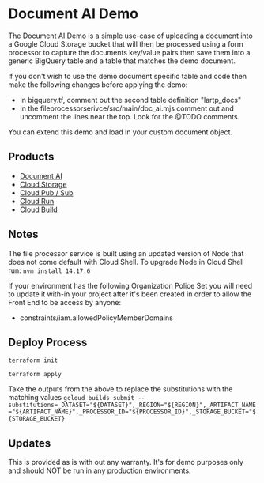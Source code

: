 # Document AI Demo

The Document AI Demo is a simple use-case of uploading a document into a Google Cloud Storage bucket
that will then be processed using a form processor to capture the documents key/value pairs then save them into a generic BigQuery table and a
table that matches the demo document.

If you don't wish to use the demo document specific table and code then make the following changes before applying the demo:
- In bigquery.tf, comment out the second table definition "lartp_docs"
- In the fileprocessorserivce/src/main/doc_ai.mjs comment out and uncomment the lines near the top. Look for the @TODO comments.

You can extend this demo and load in your custom document object.

## Products

- [Document AI](https://cloud.google.com/document-ai)
- [Cloud Storage](https://cloud.google.com/storage)
- [Cloud Pub / Sub](https://cloud.google.com/pubsub)
- [Cloud Run](https://cloud.google.com/run)
- [Cloud Build](https://cloud.google.com/build)

## Notes

The file processor service is built using an updated version of Node that does not come default with Cloud Shell. To upgrade Node in Cloud Shell
run: `nvm install 14.17.6`

If your environment has the following Organization Police Set you will need to update it with-in your project after it's been created in order to allow the Front End to be access by anyone:
- constraints/iam.allowedPolicyMemberDomains

## Deploy Process

`terraform init`

`terraform apply`

Take the outputs from the above to replace the substitutions with the matching values
`gcloud builds submit --substitutions=_DATASET="${DATASET}",_REGION="${REGION}",_ARTIFACT_NAME="${ARTIFACT_NAME}",_PROCESSOR_ID="${PROCESSOR_ID}",_STORAGE_BUCKET="${STORAGE_BUCKET}`

## Updates

This is provided as is with out any warranty. It's for demo purposes only and should NOT be run in any production environments.